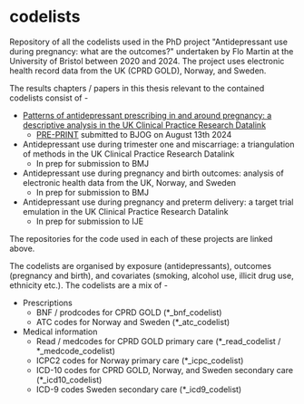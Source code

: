 # codelists
Repository of all the codelists used in the PhD project "Antidepressant use during pregnancy: what are the outcomes?" undertaken by Flo Martin at the University of Bristol between 2020 and 2024. The project uses electronic health record data from the UK (CPRD GOLD), Norway, and Sweden. 

The results chapters / papers in this thesis relevant to the contained codelists consist of -

- [Patterns of antidepressant prescribing in and around pregnancy: a descriptive analysis in the UK Clinical Practice Research Datalink](https://github.com/flozoemartin/Patterns)
    - [PRE-PRINT](https://doi.org/10.1101/2024.08.08.24311553) submitted to BJOG on August 13th 2024
- Antidepressant use during trimester one and miscarriage: a triangulation of methods in the UK Clinical Practice Research Datalink
    - In prep for submission to BMJ
- Antidepressant use during pregnancy and birth outcomes: analysis of electronic health data from the UK, Norway, and Sweden
    - In prep for submission to BMJ
- Antidepressant use during pregnancy and preterm delivery: a target trial emulation in the UK Clinical Practice Research Datalink
    - In prep for submission to IJE

The repositories for the code used in each of these projects are linked above.

The codelists are organised by exposure (antidepressants), outcomes (pregnancy and birth), and covariates (smoking, alcohol use, illicit drug use, ethnicity etc.). The codelists are a mix of -

- Prescriptions
    - BNF / prodcodes for CPRD GOLD (*_bnf_codelist)
    - ATC codes for Norway and Sweden (*_atc_codelist)
- Medical information
    - Read / medcodes for CPRD GOLD primary care (*_read_codelist / *_medcode_codelist)
    - ICPC2 codes for Norway primary care (*_icpc_codelist)
    - ICD-10 codes for CPRD GOLD, Norway, and Sweden secondary care (*_icd10_codelist)
    - ICD-9 codes Sweden secondary care (*_icd9_codelist)
